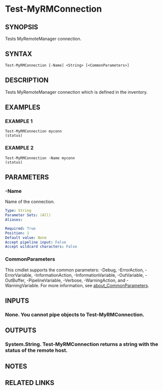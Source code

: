 ﻿---
external help file: MyRemoteManager-help.xml
Module Name: MyRemoteManager
online version:
schema: 2.0.0
---

# Test-MyRMConnection

## SYNOPSIS
Tests MyRemoteManager connection.

## SYNTAX

```
Test-MyRMConnection [-Name] <String> [<CommonParameters>]
```

## DESCRIPTION
Tests MyRemoteManager connection which is defined in the inventory.

## EXAMPLES

### EXAMPLE 1
```
Test-MyRMConnection myconn
(status)
```

### EXAMPLE 2
```
Test-MyRMConnection -Name myconn
(status)
```

## PARAMETERS

### -Name
Name of the connection.

```yaml
Type: String
Parameter Sets: (All)
Aliases:

Required: True
Position: 1
Default value: None
Accept pipeline input: False
Accept wildcard characters: False
```

### CommonParameters
This cmdlet supports the common parameters: -Debug, -ErrorAction, -ErrorVariable, -InformationAction, -InformationVariable, -OutVariable, -OutBuffer, -PipelineVariable, -Verbose, -WarningAction, and -WarningVariable. For more information, see [about_CommonParameters](http://go.microsoft.com/fwlink/?LinkID=113216).

## INPUTS

### None. You cannot pipe objects to Test-MyRMConnection.
## OUTPUTS

### System.String. Test-MyRMConnection returns a string with the status of the remote host.
## NOTES

## RELATED LINKS
